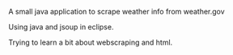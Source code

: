 A small java application to scrape weather info from weather.gov

Using java and jsoup in eclipse.

Trying to learn a bit about webscraping and html.
